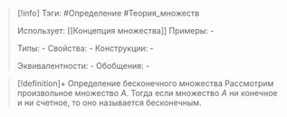 > [!info]
> Тэги: #Определение #Теория_множеств 
> 
> Использует: [[Концепция множества]]
> Примеры: *-*
> 
> Типы: *-*
> Свойства: *-*
> Конструкции: *-*
> 
> Эквивалентности: *-*
> Обобщения: *-*

> [!definition]+ Определение бесконечного множества
> Рассмотрим произвольное множество $A$. Тогда если множество $A$ ни конечное и ни счетное, то оно называется бесконечным.